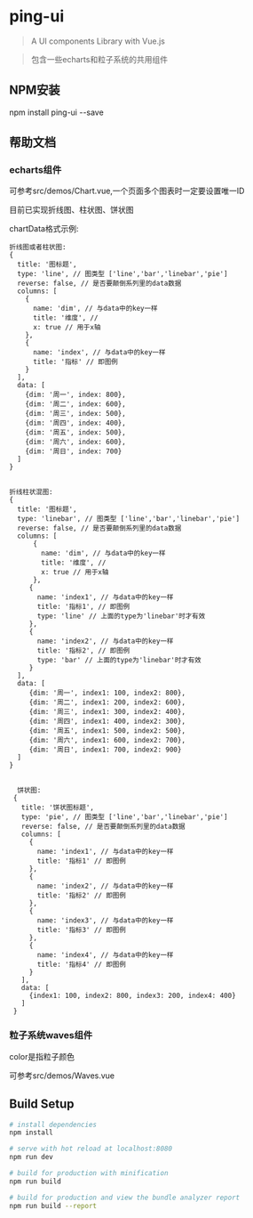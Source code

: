 # ping-ui

> A UI components Library with Vue.js

> 包含一些echarts和粒子系统的共用组件

## NPM安装

npm install ping-ui --save

## 帮助文档

### echarts组件

<p-chart :data="chartData" id="chart"></p-chart>

可参考src/demos/Chart.vue,一个页面多个图表时一定要设置唯一ID

目前已实现折线图、柱状图、饼状图

chartData格式示例:

    折线图或者柱状图:
    {                
      title: '图标题',
      type: 'line', // 图类型 ['line','bar','linebar','pie']
      reverse: false, // 是否要颠倒系列里的data数据
      columns: [
        {
          name: 'dim', // 与data中的key一样
          title: '维度', //
          x: true // 用于x轴
        },
        {
          name: 'index', // 与data中的key一样
          title: '指标' // 即图例
        }
      ],
      data: [
        {dim: '周一', index: 800},
        {dim: '周二', index: 600},
        {dim: '周三', index: 500},
        {dim: '周四', index: 400},
        {dim: '周五', index: 500},
        {dim: '周六', index: 600},
        {dim: '周日', index: 700}
      ]         
    }
    
    
    折线柱状混图:
    {                
      title: '图标题',
      type: 'linebar', // 图类型 ['line','bar','linebar','pie']
      reverse: false, // 是否要颠倒系列里的data数据
      columns: [
          {
            name: 'dim', // 与data中的key一样
            title: '维度', //
            x: true // 用于x轴
          },
         {
           name: 'index1', // 与data中的key一样
           title: '指标1', // 即图例
           type: 'line' // 上面的type为'linebar'时才有效
         },
         {
           name: 'index2', // 与data中的key一样
           title: '指标2', // 即图例
           type: 'bar' // 上面的type为'linebar'时才有效
         }
      ],
      data: [
         {dim: '周一', index1: 100, index2: 800},
         {dim: '周二', index1: 200, index2: 600},
         {dim: '周三', index1: 300, index2: 400},
         {dim: '周四', index1: 400, index2: 300},
         {dim: '周五', index1: 500, index2: 500},
         {dim: '周六', index1: 600, index2: 700},
         {dim: '周日', index1: 700, index2: 900}
      ]         
    }
    
    
      饼状图:
     {
       title: '饼状图标题',
       type: 'pie', // 图类型 ['line','bar','linebar','pie']
       reverse: false, // 是否要颠倒系列里的data数据
       columns: [
         {
           name: 'index1', // 与data中的key一样
           title: '指标1' // 即图例
         },
         {
           name: 'index2', // 与data中的key一样
           title: '指标2' // 即图例
         },
         {
           name: 'index3', // 与data中的key一样
           title: '指标3' // 即图例
         },
         {
           name: 'index4', // 与data中的key一样
           title: '指标4' // 即图例
         }
       ],
       data: [
         {index1: 100, index2: 800, index3: 200, index4: 400}
       ]
     }


### 粒子系统waves组件


<p-waves color="#00BFFF"></p-waves>

color是指粒子颜色

可参考src/demos/Waves.vue


## Build Setup

``` bash
# install dependencies
npm install

# serve with hot reload at localhost:8080
npm run dev

# build for production with minification
npm run build

# build for production and view the bundle analyzer report
npm run build --report
```
